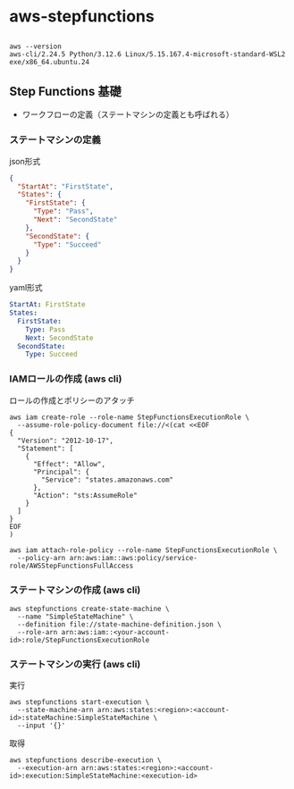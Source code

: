 # aws-stepfunctions

## 

```
aws --version
aws-cli/2.24.5 Python/3.12.6 Linux/5.15.167.4-microsoft-standard-WSL2 exe/x86_64.ubuntu.24
```

## Step Functions 基礎

* ワークフローの定義（ステートマシンの定義とも呼ばれる）


### ステートマシンの定義 

json形式

```json
{
  "StartAt": "FirstState",
  "States": {
    "FirstState": {
      "Type": "Pass",
      "Next": "SecondState"
    },
    "SecondState": {
      "Type": "Succeed"
    }
  }
}
```

yaml形式

```yaml
StartAt: FirstState
States:
  FirstState:
    Type: Pass
    Next: SecondState
  SecondState:
    Type: Succeed
```

### IAMロールの作成 (aws cli)

ロールの作成とポリシーのアタッチ

```
aws iam create-role --role-name StepFunctionsExecutionRole \
  --assume-role-policy-document file://<(cat <<EOF
{
  "Version": "2012-10-17",
  "Statement": [
    {
      "Effect": "Allow",
      "Principal": {
        "Service": "states.amazonaws.com"
      },
      "Action": "sts:AssumeRole"
    }
  ]
}
EOF
)
```

```
aws iam attach-role-policy --role-name StepFunctionsExecutionRole \
  --policy-arn arn:aws:iam::aws:policy/service-role/AWSStepFunctionsFullAccess
```

### ステートマシンの作成 (aws cli)

```
aws stepfunctions create-state-machine \
  --name "SimpleStateMachine" \
  --definition file://state-machine-definition.json \
  --role-arn arn:aws:iam::<your-account-id>:role/StepFunctionsExecutionRole
```

### ステートマシンの実行 (aws cli)

実行
```
aws stepfunctions start-execution \
  --state-machine-arn arn:aws:states:<region>:<account-id>:stateMachine:SimpleStateMachine \
  --input '{}'
```

取得
```
aws stepfunctions describe-execution \
  --execution-arn arn:aws:states:<region>:<account-id>:execution:SimpleStateMachine:<execution-id>
```